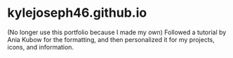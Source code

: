 # kylejoseph46.github.io

(No longer use this portfolio because I made my own) Followed a tutorial by Ania Kubow for the formatting, and then personalized it for my projects, icons, and information.
